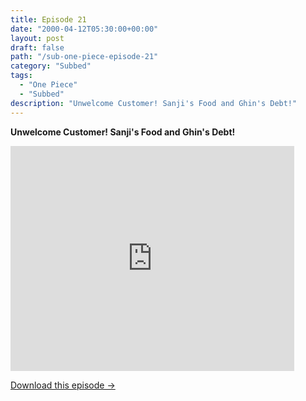 ```yaml
---
title: Episode 21
date: "2000-04-12T05:30:00+00:00"
layout: post
draft: false
path: "/sub-one-piece-episode-21"
category: "Subbed"
tags:
  - "One Piece"
  - "Subbed"
description: "Unwelcome Customer! Sanji's Food and Ghin's Debt!"
---
```


**Unwelcome Customer! Sanji's Food and Ghin's Debt!**

<iframe width="640" height="360" src="https://www.fembed.com/v/4d9j066ryo1" frameborder="0" marginwidth=0 marginheight=0 scrolling=no allowfullscreen style="max-width:90%;"></iframe>

<a href="http://ouo.io/qs/eCodkFEQ?s=https://www.fembed.com/f/4d9j066ryo1" class="styled_a">Download this episode →</a>

